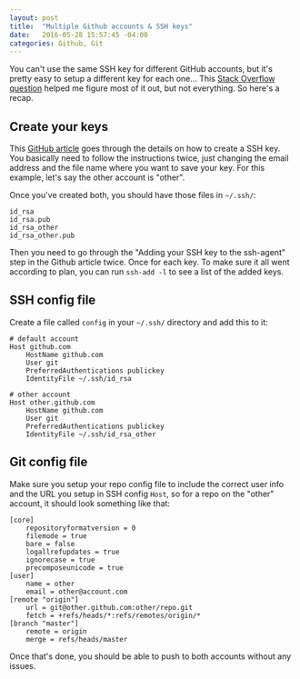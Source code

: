 ```yaml
---
layout: post
title:  "Multiple Github accounts & SSH keys"
date:   2016-05-28 15:57:45 -04:00
categories: Github, Git
---
```


You can't use the same SSH key for different GitHub accounts, but it's pretty easy to setup a different key for each one… This [Stack Overflow question][1] helped me figure most of it out, but not everything. So here's a recap.

## Create your keys

This [GitHub article][2] goes through the details on how to create a SSH key. You basically need to follow the instructions twice, just changing the email address and the file name where you want to save your key. For this example, let's say the other account is "other".

Once you've created both, you should have those files in `~/.ssh/`:

```
id_rsa
id_rsa.pub
id_rsa_other
id_rsa_other.pub
```

Then you need to go through the "Adding your SSH key to the ssh-agent" step in the Github article twice. Once for each key. To make sure it all went according to plan, you can run `ssh-add -l` to see a list of the added keys.

## SSH config file

Create a file called `config` in your `~/.ssh/` directory and add this to it:

```
# default account
Host github.com
    HostName github.com
    User git
    PreferredAuthentications publickey
    IdentityFile ~/.ssh/id_rsa

# other account
Host other.github.com
    HostName github.com
    User git
    PreferredAuthentications publickey
    IdentityFile ~/.ssh/id_rsa_other
```

## Git config file

Make sure you setup your repo config file to include the correct user info and the URL you setup in SSH config `Host`, so for a repo on the "other" account, it should look something like that:

```
[core]
    repositoryformatversion = 0
    filemode = true
    bare = false
    logallrefupdates = true
    ignorecase = true
    precomposeunicode = true
[user]
    name = other
    email = other@account.com
[remote "origin"]
    url = git@other.github.com:other/repo.git
    fetch = +refs/heads/*:refs/remotes/origin/*
[branch "master"]
    remote = origin
    merge = refs/heads/master
```

Once that's done, you should be able to push to both accounts without any issues.

[1]:http://stackoverflow.com/questions/3225862/multiple-github-accounts-ssh-config
[2]:https://help.github.com/articles/generating-a-new-ssh-key-and-adding-it-to-the-ssh-agent/
